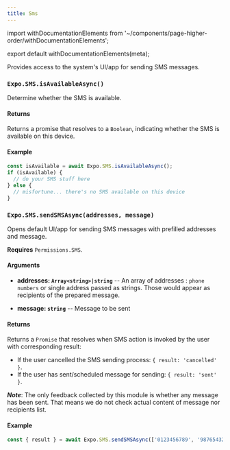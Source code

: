 ```yaml
---
title: Sms
---
```


import withDocumentationElements from '~/components/page-higher-order/withDocumentationElements';

export default withDocumentationElements(meta);

Provides access to the system's UI/app for sending SMS messages.

### `Expo.SMS.isAvailableAsync()`

Determine whether the SMS is available.

#### Returns

Returns a promise that resolves to a `Boolean`, indicating whether the SMS is available on this device.

#### Example

```javascript
const isAvailable = await Expo.SMS.isAvailableAsync();
if (isAvailable) {
  // do your SMS stuff here
} else {
  // misfortune... there's no SMS available on this device
}
```

### `Expo.SMS.sendSMSAsync(addresses, message)`

Opens default UI/app for sending SMS messages with prefilled addresses and message.

**Requires** `Permissions.SMS`.

#### Arguments

-  **addresses: `Array<string>|string`** -- An array of addresses : `phone numbers` or single address passed as strings. Those would appear as recipients of the prepared message.

-  **message: `string`** -- Message to be sent

#### Returns

Returns a `Promise` that resolves when SMS action is invoked by the user with corresponding result:

- If the user cancelled the SMS sending process: `{ result: 'cancelled' }`.
- If the user has sent/scheduled message for sending: `{ result: 'sent' }`.

**_Note_**: The only feedback collected by this module is whether any message has been sent. That means we do not check actual content of message nor recipients list.


#### Example

```javascript
const { result } = await Expo.SMS.sendSMSAsync(['0123456789', '9876543210'], 'My sample HelloWorld message');
```

